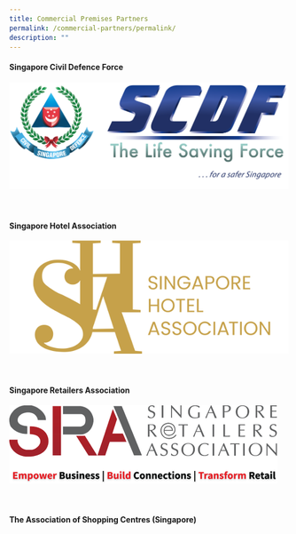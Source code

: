 ```yaml
---
title: Commercial Premises Partners
permalink: /commercial-partners/permalink/
description: ""
---
```

#### Singapore Civil Defence Force

![](/images/ot%20alpha.jpg)<br>
<br>
<br>

#### Singapore Hotel Association

![](/images/singapore%20hotel%20association.png)<br>
<br>
<br>

#### Singapore Retailers Association

![](/images/singapore%20retailers%20association.png)<br>
<br>
<br>

#### The Association of Shopping Centres (Singapore)
